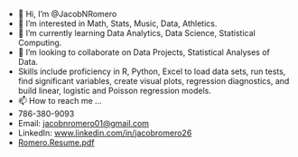 - 👋 Hi, I’m @JacobNRomero
- 👀 I’m interested in Math, Stats, Music, Data, Athletics.
- 🌱 I’m currently learning Data Analytics, Data Science, Statistical Computing. 
- 💞️ I’m looking to collaborate on Data Projects, Statistical Analyses of Data.
- Skills include proficiency in R, Python, Excel to load data sets, run tests, find significant variables, create visual plots, regression diagnostics, and build linear, logistic and Poisson regression models.
- 📫 How to reach me ... 
- 786-380-9093
- Email: jacobnromero01@gmail.com
- LinkedIn: www.linkedin.com/in/jacobromero26
- [Romero.Resume.pdf](https://github.com/JacobNRomero/JacobNRomero/files/9628088/Romero.Resume.pdf)
